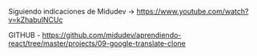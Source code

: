 Siguiendo indicaciones de Midudev -> https://www.youtube.com/watch?v=kZhabulNCUc

GITHUB - https://github.com/midudev/aprendiendo-react/tree/master/projects/09-google-translate-clone
